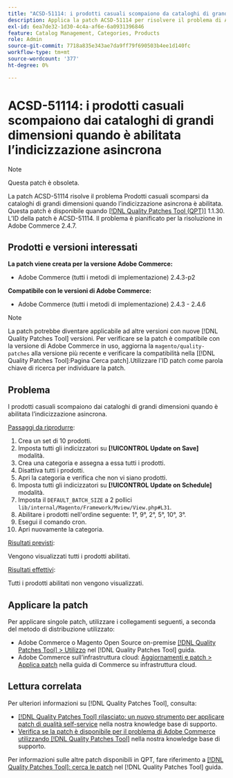 ```yaml
---
title: "ACSD-51114: i prodotti casuali scompaiono da cataloghi di grandi dimensioni quando è abilitata l’indicizzazione asincrona"
description: Applica la patch ACSD-51114 per risolvere il problema di Adobe Commerce. I prodotti Random scompaiono dai cataloghi di grandi dimensioni quando è abilitata l’indicizzazione asincrona.
exl-id: 6ea7de32-1d30-4c4a-af6e-6a0931396846
feature: Catalog Management, Categories, Products
role: Admin
source-git-commit: 7718a835e343ae7da9ff79f690503b4ee1d140fc
workflow-type: tm+mt
source-wordcount: '377'
ht-degree: 0%

---
```


# ACSD-51114: i prodotti casuali scompaiono dai cataloghi di grandi dimensioni quando è abilitata l’indicizzazione asincrona

>[!NOTE]
>
>Questa patch è obsoleta.

La patch ACSD-51114 risolve il problema Prodotti casuali scomparsi da cataloghi di grandi dimensioni quando l’indicizzazione asincrona è abilitata. Questa patch è disponibile quando [[!DNL Quality Patches Tool (QPT)]](/help/announcements/adobe-commerce-announcements/magento-quality-patches-released-new-tool-to-self-serve-quality-patches.md) 1.1.30. L’ID della patch è ACSD-51114. Il problema è pianificato per la risoluzione in Adobe Commerce 2.4.7.

## Prodotti e versioni interessati

**La patch viene creata per la versione Adobe Commerce:**

* Adobe Commerce (tutti i metodi di implementazione) 2.4.3-p2

**Compatibile con le versioni di Adobe Commerce:**

* Adobe Commerce (tutti i metodi di implementazione) 2.4.3 - 2.4.6

>[!NOTE]
>
>La patch potrebbe diventare applicabile ad altre versioni con nuove [!DNL Quality Patches Tool] versioni. Per verificare se la patch è compatibile con la versione di Adobe Commerce in uso, aggiorna la `magento/quality-patches` alla versione più recente e verificare la compatibilità nella [[!DNL Quality Patches Tool]:Pagina Cerca patch].Utilizzare l&#39;ID patch come parola chiave di ricerca per individuare la patch.

## Problema

I prodotti casuali scompaiono dai cataloghi di grandi dimensioni quando è abilitata l’indicizzazione asincrona.

<u>Passaggi da riprodurre</u>:

1. Crea un set di 10 prodotti.
1. Imposta tutti gli indicizzatori su **[!UICONTROL Update on Save]** modalità.
1. Crea una categoria e assegna a essa tutti i prodotti.
1. Disattiva tutti i prodotti.
1. Apri la categoria e verifica che non vi siano prodotti.
1. Imposta tutti gli indicizzatori su **[!UICONTROL Update on Schedule]** modalità.
1. Imposta il `DEFAULT_BATCH_SIZE` a 2 pollici  `lib/internal/Magento/Framework/Mview/View.php#L31`.
1. Abilitare i prodotti nell&#39;ordine seguente: 1°, 9°, 2°, 5°, 10°, 3°.
1. Esegui il comando cron.
1. Apri nuovamente la categoria.

<u>Risultati previsti</u>:

Vengono visualizzati tutti i prodotti abilitati.

<u>Risultati effettivi</u>:

Tutti i prodotti abilitati non vengono visualizzati.

## Applicare la patch

Per applicare singole patch, utilizzare i collegamenti seguenti, a seconda del metodo di distribuzione utilizzato:

* Adobe Commerce o Magento Open Source on-premise [[!DNL Quality Patches Tool] > Utilizzo](https://experienceleague.adobe.com/docs/commerce-operations/tools/quality-patches-tool/usage.html) nel [!DNL Quality Patches Tool] guida.
* Adobe Commerce sull’infrastruttura cloud: [Aggiornamenti e patch > Applica patch](https://experienceleague.adobe.com/docs/commerce-cloud-service/user-guide/develop/upgrade/apply-patches.html) nella guida di Commerce su infrastruttura cloud.

## Lettura correlata

Per ulteriori informazioni su [!DNL Quality Patches Tool], consulta:

* [[!DNL Quality Patches Tool] rilasciato: un nuovo strumento per applicare patch di qualità self-service](/help/announcements/adobe-commerce-announcements/magento-quality-patches-released-new-tool-to-self-serve-quality-patches.md) nella nostra knowledge base di supporto.
* [Verifica se la patch è disponibile per il problema di Adobe Commerce utilizzando [!DNL Quality Patches Tool]](/help/support-tools/patches-available-in-qpt-tool/check-patch-for-magento-issue-with-magento-quality-patches.md) nella nostra knowledge base di supporto.

Per informazioni sulle altre patch disponibili in QPT, fare riferimento a [[!DNL Quality Patches Tool]: cerca le patch](https://experienceleague.adobe.com/tools/commerce-quality-patches/index.html) nel [!DNL Quality Patches Tool] guida.
